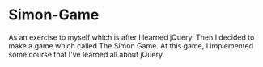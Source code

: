 # Simon-Game
As an exercise to myself which is after I learned jQuery. Then I decided to make a game which called The Simon Game. At this game, I implemented some course that I've learned all about jQuery. 
